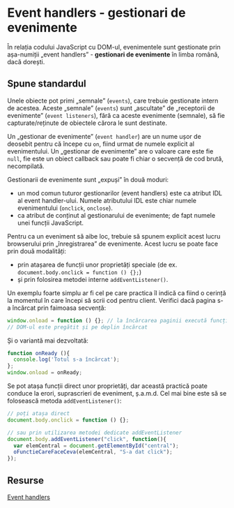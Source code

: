 # Event handlers - gestionari de evenimente

În relația codului JavaScript cu DOM-ul, evenimentele sunt gestionate prin așa-numiții „event handlers” - **gestionari de evenimente** în limba română, dacă dorești.

## Spune standardul

Unele obiecte pot primi „semnale” (`events`), care trebuie gestionate intern de acestea. Aceste „semnale” (`events`) sunt „ascultate” de „receptorii de evenimente” (`event listeners`), fără ca aceste evenimente (semnale), să fie capturate/reținute de obiectele cărora le sunt destinate.

Un „gestionar de evenimente” (`event handler`) are un nume ușor de deosebit pentru că începe cu `on`, fiind urmat de numele explicit al evenimentului. Un „gestionar de evenimente” are o valoare care este fie `null`, fie este un obiect callback sau poate fi chiar o secvență de cod brută, necompilată.

Gestionarii de evenimente sunt „expuși” în două moduri:

-   un mod comun tuturor gestionarilor (event handlers) este ca atribut IDL al event handler-ului. Numele atributului IDL este chiar numele evenimentului (`onclick`, `onclose`).
-   ca atribut de conținut al gestionarului de evenimente; de fapt numele unei funcții JavaScript.

Pentru ca un eveniment să aibe loc, trebuie să spunem explicit acest lucru browserului prin „înregistrarea” de evenimente. Acest lucru se poate face prin două modalități:

-   prin atașarea de funcții unor proprietăți speciale (de ex. `document.body.onclick = function () {};`)
-   și prin folosirea metodei interne `addEventListener()`.

Un exemplu foarte simplu ar fi cel pe care practica îl indică ca fiind o cerință la momentul în care începi să scrii cod pentru client. Verifici dacă pagina s-a încărcat prin faimoasa secvență:

```javascript
window.onload = function () {}; // la încărcarea paginii execută funcția
// DOM-ul este pregătit și pe deplin încărcat
```

Și o variantă mai dezvoltată:

```javascript
function onReady (){
  console.log('Totul s-a încărcat');
};
window.onload = onReady;
```

Se pot atașa funcții direct unor proprietăți, dar această practică poate conduce la erori, suprascrieri de eveniment, ș.a.m.d. Cel mai bine este să se folosească metoda `addEventListener()`:

```javascript
// poți atașa direct
document.body.onclick = function () {};

// sau prin utilizarea metodei dedicate addEventListener
document.body.addEventListener("click", function(){
  var elemCentral = document.getElementById("central");
  oFunctieCareFaceCeva(elemCentral, "S-a dat click");
});
```

## Resurse

[Event handlers](https://html.spec.whatwg.org/multipage/webappapis.html#event-handlers)
